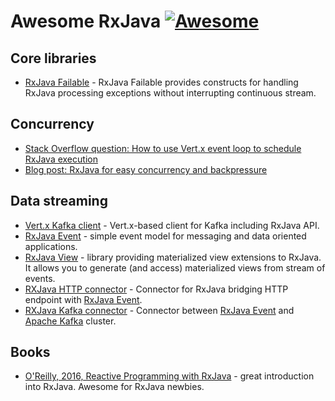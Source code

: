 # Awesome RxJava [![Awesome](https://cdn.rawgit.com/sindresorhus/awesome/d7305f38d29fed78fa85652e3a63e154dd8e8829/media/badge.svg)](https://github.com/sindresorhus/awesome)

## Core libraries

- [RxJava Failable](https://github.com/hekonsek/rxjava-failable) - RxJava Failable provides constructs for handling RxJava processing exceptions without interrupting continuous stream.

## Concurrency

- [Stack Overflow question: How to use Vert.x event loop to schedule RxJava execution](https://stackoverflow.com/questions/47675010/how-to-use-vert-x-event-loop-to-schedule-rxjava-execution)
- [Blog post: RxJava for easy concurrency and backpressure](https://zeroturnaround.com/rebellabs/rxjava-for-easy-concurrency-and-backpressure/)

## Data streaming

- [Vert.x Kafka client](https://github.com/vert-x3/vertx-kafka-client) - Vert.x-based client for Kafka including RxJava API.
- [RxJava Event](https://github.com/hekonsek/rxjava-event) - simple event model for messaging and data oriented applications.
- [RxJava View](https://github.com/hekonsek/rxjava-view) - library providing materialized view extensions to RxJava. It allows you to generate (and access) materialized views from stream of events.
- [RXJava HTTP connector](https://github.com/hekonsek/rxjava-connector-http) - Connector for RxJava bridging HTTP endpoint with [RxJava Event](https://github.com/hekonsek/rxjava-event).
- [RXJava Kafka connector](https://github.com/hekonsek/rxjava-connector-kafka) - Connector between [RxJava Event](https://github.com/hekonsek/rxjava-event) and [Apache Kafka](https://kafka.apache.org) cluster.

## Books

- [O'Reilly, 2016, Reactive Programming with RxJava](http://shop.oreilly.com/product/0636920042228.do) - great introduction into RxJava. Awesome for RxJava newbies.
